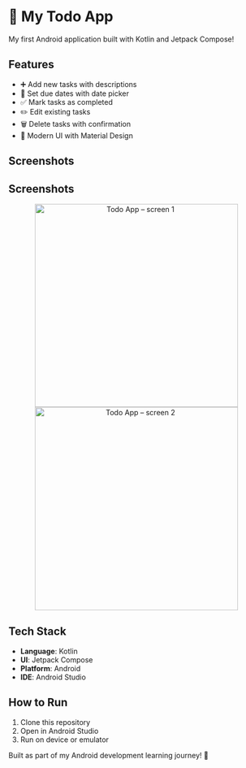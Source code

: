 # 📝 My Todo App

My first Android application built with Kotlin and Jetpack Compose!

## Features
- ➕ Add new tasks with descriptions
- 📅 Set due dates with date picker
- ✅ Mark tasks as completed
- ✏️ Edit existing tasks
- 🗑️ Delete tasks with confirmation
- 📱 Modern UI with Material Design

## Screenshots
## Screenshots

<p align="center">
  <img 
    src="https://github.com/user-attachments/assets/193c6b58-3779-473e-9dac-952253e72b5f"
    alt="Todo App – screen 1"
    width="400"
  />
  <img 
    src="https://github.com/user-attachments/assets/a5fe6c84-53c2-409d-b769-0da0198c51df"
    alt="Todo App – screen 2"
    width="400"
  />
</p>




## Tech Stack
- **Language**: Kotlin
- **UI**: Jetpack Compose
- **Platform**: Android
- **IDE**: Android Studio

## How to Run
1. Clone this repository
2. Open in Android Studio
3. Run on device or emulator

Built as part of my Android development learning journey! 🚀
